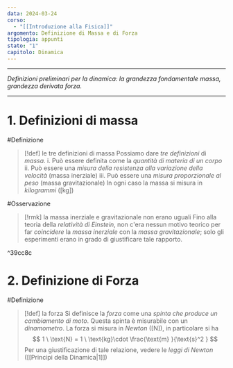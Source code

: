 ```yaml
---
data: 2024-03-24
corso:
  - "[[Introduzione alla Fisica]]"
argomento: Definizione di Massa e di Forza
tipologia: appunti
stato: "1"
capitolo: Dinamica
---
```

- - -
*Definizioni preliminari per la dinamica: la grandezza fondamentale massa, grandezza derivata forza.*
- - -
# 1. Definizioni di massa
#Definizione 
> [!def] le tre definizioni di massa
> Possiamo dare *tre definizioni* di *massa*.
> i. Può essere definita come la *quantità di materia di un corpo*
> ii. Può essere una *misura della resistenza alla variazione della velocità* (massa inerziale)
> iii. Può essere una *misura proporzionale al peso* (massa gravitazionale)
> In ogni caso la massa si misura in *kilogrammi* ($[\text{kg} ]$)

#Osservazione 
> [!rmk] la massa inerziale e gravitazionale non erano uguali
> Fino alla teoria della *relatività di Einstein*, non c'era nessun motivo teorico per far *coincidere* la *massa inerziale* con la *massa gravitazionale*; solo gli esperimenti erano in grado di giustificare tale rapporto.

^39cc8c

# 2. Definizione di Forza
#Definizione 
> [!def] la forza
> Si definisce la *forza* come una *spinta che produce un cambiamento di moto*. Questa spinta è misurabile con un *dinamometro*.
> La forza si misura in *Newton* ($[\text{N}]$), in particolare si ha
> $$
> 1 \ \text{N} = 1 \ \text{kg}\cdot \frac{\text{m} }{\text{s}^2 } 
> $$
> Per una giustificazione di tale relazione, vedere le *leggi di Newton* ([[Principi della Dinamica|1]])
